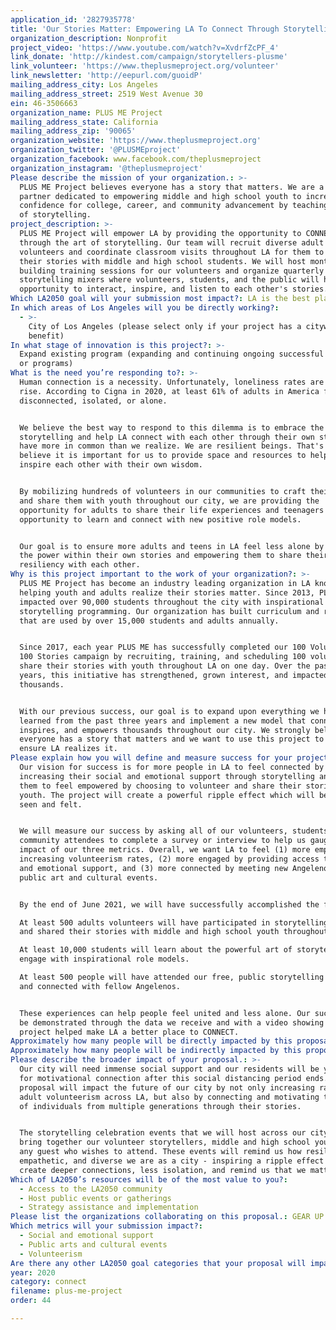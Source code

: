 ```yaml
---
application_id: '2827935778'
title: 'Our Stories Matter: Empowering LA To Connect Through Storytelling'
organization_description: Nonprofit
project_video: 'https://www.youtube.com/watch?v=XvdrfZcPF_4'
link_donate: 'http://kindest.com/campaign/storytellers-plusme'
link_volunteer: 'https://www.theplusmeproject.org/volunteer'
link_newsletter: 'http://eepurl.com/guoidP'
mailing_address_city: Los Angeles
mailing_address_street: 2519 West Avenue 30
ein: 46-3506663
organization_name: PLUS ME Project
mailing_address_state: California
mailing_address_zip: '90065'
organization_website: 'https://www.theplusmeproject.org'
organization_twitter: '@PLUSMEproject'
organization_facebook: www.facebook.com/theplusmeproject
organization_instagram: '@theplusmeproject'
Please describe the mission of your organization.: >-
  PLUS ME Project believes everyone has a story that matters. We are a community
  partner dedicated to empowering middle and high school youth to increase their
  confidence for college, career, and community advancement by teaching the art
  of storytelling.
project_description: >-
  PLUS ME Project will empower LA by providing the opportunity to CONNECT
  through the art of storytelling. Our team will recruit diverse adult
  volunteers and coordinate classroom visits throughout LA for them to share
  their stories with middle and high school students. We will host monthly story
  building training sessions for our volunteers and organize quarterly
  storytelling mixers where volunteers, students, and the public will have the
  opportunity to interact, inspire, and listen to each other's stories.
Which LA2050 goal will your submission most impact?: LA is the best place to CONNECT
In which areas of Los Angeles will you be directly working?:
  - >-
    City of Los Angeles (please select only if your project has a citywide
    benefit)
In what stage of innovation is this project?: >-
  Expand existing program (expanding and continuing ongoing successful projects
  or programs)
What is the need you’re responding to?: >-
  Human connection is a necessity. Unfortunately, loneliness rates are on the
  rise. According to Cigna in 2020, at least 61% of adults in America feel
  disconnected, isolated, or alone.


  We believe the best way to respond to this dilemma is to embrace the art of
  storytelling and help LA connect with each other through their own stories. We
  have more in common than we realize. We are resilient beings. That's why, we
  believe it is important for us to provide space and resources to help humans
  inspire each other with their own wisdom. 


  By mobilizing hundreds of volunteers in our communities to craft their stories
  and share them with youth throughout our city, we are providing the
  opportunity for adults to share their life experiences and teenagers the
  opportunity to learn and connect with new positive role models. 


  Our goal is to ensure more adults and teens in LA feel less alone by unlocking
  the power within their own stories and empowering them to share their
  resiliency with each other.
Why is this project important to the work of your organization?: >-
  PLUS ME Project has become an industry leading organization in LA known for
  helping youth and adults realize their stories matter. Since 2013, PLUS ME has
  impacted over 90,000 students throughout the city with inspirational
  storytelling programming. Our organization has built curriculum and resources
  that are used by over 15,000 students and adults annually. 


  Since 2017, each year PLUS ME has successfully completed our 100 Volunteers,
  100 Stories campaign by recruiting, training, and scheduling 100 volunteers to
  share their stories with youth throughout LA on one day. Over the past 3
  years, this initiative has strengthened, grown interest, and impacted
  thousands.


  With our previous success, our goal is to expand upon everything we have
  learned from the past three years and implement a new model that connects,
  inspires, and empowers thousands throughout our city. We strongly believe that
  everyone has a story that matters and we want to use this project to help
  ensure LA realizes it.
Please explain how you will define and measure success for your project.: >-
  Our vision for success is for more people in LA to feel connected by
  increasing their social and emotional support through storytelling and for
  them to feel empowered by choosing to volunteer and share their stories with
  youth. The project will create a powerful ripple effect which will be both
  seen and felt.


  We will measure our success by asking all of our volunteers, students, and
  community attendees to complete a survey or interview to help us gauge the
  impact of our three metrics. Overall, we want LA to feel (1) more empowered by
  increasing volunteerism rates, (2) more engaged by providing access to social
  and emotional support, and (3) more connected by meeting new Angelenos at
  public art and cultural events.


  By the end of June 2021, we will have successfully accomplished the following:

  At least 500 adults volunteers will have participated in storytelling training
  and shared their stories with middle and high school youth throughout LA.

  At least 10,000 students will learn about the powerful art of storytelling and
  engage with inspirational role models.

  At least 500 people will have attended our free, public storytelling events
  and connected with fellow Angelenos.


  These experiences can help people feel united and less alone. Our success will
  be demonstrated through the data we receive and with a video showing how our
  project helped make LA a better place to CONNECT. 
Approximately how many people will be directly impacted by this proposal?: '500'
Approximately how many people will be indirectly impacted by this proposal?: '11000'
Please describe the broader impact of your proposal.: >-
  Our city will need immense social support and our residents will be yearning
  for motivational connection after this social distancing period ends. Our
  proposal will impact the future of our city by not only increasing rates of
  adult volunteerism across LA, but also by connecting and motivating thousands
  of individuals from multiple generations through their stories.


  The storytelling celebration events that we will host across our city will
  bring together our volunteer storytellers, middle and high school youth, and
  any guest who wishes to attend. These events will remind us how resilient,
  empathetic, and diverse we are as a city - inspiring a ripple effect that will
  create deeper connections, less isolation, and remind us that we matter.
Which of LA2050’s resources will be of the most value to you?:
  - Access to the LA2050 community
  - Host public events or gatherings
  - Strategy assistance and implementation
Please list the organizations collaborating on this proposal.: GEAR UP 4 LA
Which metrics will your submission impact?:
  - Social and emotional support
  - Public arts and cultural events
  - Volunteerism
Are there any other LA2050 goal categories that your proposal will impact?: []
year: 2020
category: connect
filename: plus-me-project
order: 44

---
```

